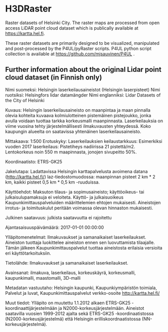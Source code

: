 # H3DRaster
Raster datasets of Helsinki City. The raster maps are processed from open access LiDAR point cloud dataset which is publically available at https://kartta.hel.fi.

These raster datasets are primarily designed to be visualized, manipulated and post-processed by the P4UL/pyRaster scripts. P4UL python script collection is available at https://github.com/mjsauvinen/P4UL .


## Further information about the original Lidar point cloud dataset (in Finnish only)

Nimi suomeksi: Helsingin laserkeilausaineistot (Helsingin laserpisteet)
Nimi ruotsiksi:	Helsingfors lidar datamängder
Nimi englanniksi:	Lidar Datasets of the City of Helsinki

Kuvaus: 
Helsingin laserkeilausaineisto on maanpintaa ja maan pinnalla olevia kohteita kuvaava kolmiulotteinen pistemäinen pistejoukko, jonka avulla voidaan tuottaa tarkka korkeusmalli maanpinnasta. Laserkeilauksia on viime vuosina tehty järjestelmällisesti ilmakuvausten yhteydessä. Koko kaupungin alueelta on saatavissa yhtenäinen laserkeilausaineisto.

Mittakaava: 1:500
Erotuskyky:	Laserkeilauksien keilaustarkkuus: Esimerkiksi vuoden 2017 laserkeilaus: Pistetiheys nadiirissa 21 pistettä/m2. Lentokorkeus noin 550 m maapinnasta, jonojen sivupeitto 50%.

Koordinaatisto:	ETRS-GK25

Jakelutapa:	Ladattavissa Helsingin karttapalvelusta avoimena datana (http://kartta.hel.fi/) laz-tiedostomuodossa: maanpinnan pisteet 2 km * 2 km, kaikki pisteet 0,5 km * 0,5 km -ruuduissa. 

Käyttöehdot:	Maksuton tilaus- ja sopimusaineisto; käyttöoikeus- tai julkaisulupamaksuja ei veloiteta. Käyttö- ja julkaisuoikeus Kaupunkimittauspalveluiden määrittelemien ehtojen mukaisesti. Aineistojen irrotus- ja toimituskulut peritään voimassa olevan hinnaston mukaisesti.

Julkinen saatavuus:	julkista saatavuutta ei rajoitettu

Ajantasaisuuspäivämäärä:	2017-01-01 00:00:00

Ylläpitomenetelmat:	Ilmakuvaukset ja samanaikaiset laserkeilaukset. Aineiston tuottaja luokittelee aineiston ennen sen luovuttamista tilaajalle. Tämän jälkeen Kaupunkimittauspalvelut tuottaa aineistosta erilaisia versioita eri käyttötarkoituksiin.

Tietolähde:	Ilmakuvaukset ja samanaikaiset laserkeilaukset.

Avainsanat:	ilmakuva, laserkeilaus, korkeuskäyrä, korkeusmalli, kaupunkimalli, maastomalli, 3D-malli

Metadatan vastuutaho:	Helsingin kaupunki, Kaupunkiympäristön toimiala, Palvelut ja luvat, Kaupunkimittauspalvelut
verkko-osoite	http://kartta.hel.fi/

Muut tiedot:	Ylläpito on muutettu 1.1.2012 alkaen ETRS-GK25 -koordinaattijärjestelmään ja N2000-korkeusjärjestelmään. Aineistot saatavilla vuosien 1999-2012 ajalta sekä ETRS-GK25 -koordinaatistossa (N2000-korkeusjärjestelmä) että Helsingin erilliskoordnaatistossa (NN-korkeusjärjestelmä). 
